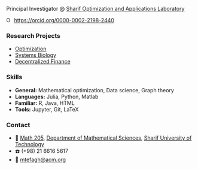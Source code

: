 Principal Investigator @ [Sharif Optimization and Applications Laboratory](http://soal.math.sharif.edu/)
<div itemscope itemtype="https://schema.org/Person"><a itemprop="sameAs" content="https://orcid.org/0000-0002-2198-2440" href="https://orcid.org/0000-0002-2198-2440" target="orcid.widget" rel="me noopener noreferrer" style="vertical-align:top;"><img src="https://orcid.org/sites/default/files/images/orcid_16x16.png" style="width:1em;margin-right:.5em;" alt="ORCID iD icon">https://orcid.org/0000-0002-2198-2440</a></div>

### Research Projects
- [Optimization](http://soal.math.sharif.edu/research/)
- [Systems Biology](https://www.researchgate.net/project/Constraint-Based-Reconstruction-and-Analysis-COBRA)
- [Decentralized Finance](https://www.researchgate.net/project/Incentivus)

### Skills
- **General:** Mathematical optimization, Data science, Graph theory
- **Languages:** Julia, Python, Matlab
- **Familiar:** R, Java, HTML
- **Tools:** Jupyter, Git, LaTeX

### Contact
- :office: [Math 205](https://goo.gl/maps/yihSW6s2ZYRQ73Vu9), [Department of Mathematical Sciences](http://math.sharif.edu/), [Sharif University of Technology](http://www.sharif.edu/)
- :phone: (+98) 21 6616 5617
- :e-mail: [mtefagh@acm.org](mailto:mtefagh@acm.org)
